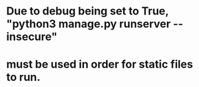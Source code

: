 # Due to debug being set to True, "python3 manage.py runserver --insecure" 
# must be used in order for static files to run.